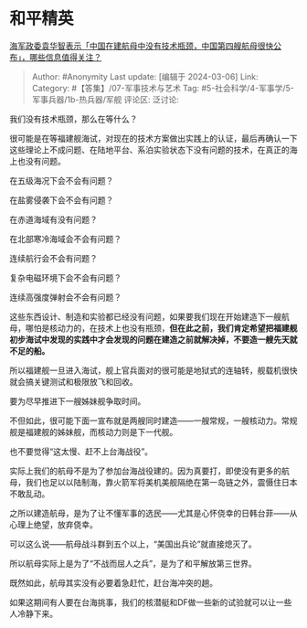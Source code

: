 # 和平精英
[海军政委袁华智表示「中国在建航母中没有技术瓶颈，中国第四艘航母很快公布」，哪些信息值得关注？](https://www.zhihu.com/question/647282636/answer/3420589411)

> Author: #Anonymity
> Last update: [编辑于 2024-03-06]
> Link:
> Category: #【答集】/07-军事技术与艺术 
> Tag: #5-社会科学/4-军事学/5-军事兵器/1b-热兵器/军舰 
> 评论区:
> 泛讨论:

我们没有技术瓶颈，那么在等什么？

很可能是在等福建舰海试，对现在的技术方案做出实践上的认证，最后再确认一下这些理论上不成问题、在陆地平台、系泊实验状态下没有问题的技术，在真正的海上也没有问题。

在五级海况下会不会有问题？

在盐雾侵袭下会不会有问题？

在赤道海域有没有问题？

在北部寒冷海域会不会有问题？

连续航行会不会有问题？

复杂电磁环境下会不会有问题？

连续高强度弹射会不会有问题？

这些东西设计、制造和实验都已经没有问题，如果要我们现在开始建造下一艘航母，哪怕是核动力的，在技术上也没有瓶颈，**但在此之前，我们肯定希望把福建舰初步海试中发现的实践中才会发现的问题在建造之前就解决掉，不要造一艘先天就不足的船。**

所以福建舰一旦进入海试，舰上官兵面对的很可能是地狱式的连轴转，舰载机很快就会搞关键测试和极限放飞和回收。

要为尽早推进下一艘姊妹舰争取时间。

不但如此，很可能下面一宣布就是两艘同时建造——一艘常规，一艘核动力。常规舰是福建舰的姊妹舰，而核动力则是下一代舰。

也不要觉得“这太慢、赶不上台海战役”。

实际上我们的航母不是为了参加台海战役建的。因为真要打，即使没有更多的航母，我们也足以以陆制海，靠火箭军将美机美舰隔绝在第一岛链之外，震慑住日本不敢乱动。

之所以建造航母，是为了让不懂军事的选民——尤其是心怀侥幸的日韩台菲——从心理上绝望，放弃侥幸。

可以这么说——航母战斗群到五个以上，“美国出兵论”就直接熄灭了。

所以航母实际上是为了“不战而屈人之兵”，是为了和平解放第三世界。

既然如此，航母其实没有必要着急赶忙，赶台海冲突的趟。

如果这期间有人要在台海挑事，我们的核潜艇和DF做一些新的试验就可以让一些人冷静下来。